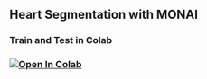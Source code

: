 ## Heart Segmentation with MONAI

<h3>Train and Test in Colab<h3>

<a href="https://colab.research.google.com/github/googlecolab/colabtools/blob/master/notebooks/colab-github-demo.ipynb" target="_blank">
  <img src="https://colab.research.google.com/assets/colab-badge.svg" alt="Open In Colab"/>
</a>